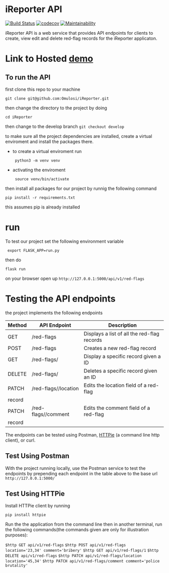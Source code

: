 # iReporter API
[![Build Status](https://travis-ci.com/Omulosi/iReporter.svg?branch=ch-configure-deploy-file-162371370)](https://travis-ci.com/Omulosi/iReporter)
[![codecov](https://codecov.io/gh/Omulosi/iReporter/branch/bg-record-model-tests-162368299/graph/badge.svg)](https://codecov.io/gh/Omulosi/iReporter)
[![Maintainability](https://api.codeclimate.com/v1/badges/a99a88d28ad37a79dbf6/maintainability)](https://codeclimate.com/github/codeclimate/codeclimate/maintainability)


iReporter API is a web service that provides API endpoints for clients to create, view edit and delete red-flag records for the iReporter applicaton.


# Link to Hosted [demo](https://iwhistler.herokuapp.com)

## To run the API  ##
first clone this repo to your machine 

 ``` git clone git@github.com:Omulosi/iReporter.git ```

then change the directory to the project by doing

``` cd iReporter ```

then change to the develop branch
    ``` git checkout develop ```

to make sure all the project dependencies are installed, create a virtual enviroment and install the packages there.

* to create a virtual enviroment run


    ``` python3 -m venv venv```
* activating the enviroment

    ``` source venv/bin/activate```

then install all packages for our project by runnig the following command

``` pip install -r requirements.txt ```

this assumes pip is already installed

# run 
To test our project set the following environment variable

``` export FLASK_APP=run.py```

then do

``` flask run ```

on your browser open up `http://127.0.0.1:5000/api/v1/red-flags`

# Testing the API endpoints 

the project implements the following endpoints

|Method | API Endpoint | Description|
|-------|--------------|------------|
|GET | /red-flags | Displays a list of all the red-flag records|
|POST | /red-flags | Creates a new red-flag record|
|GET | /red-flags/<id>| Display a specific record given a ID|
|DELETE | /red-flags/<id>| Deletes a specific record given an ID|
|PATCH | /red-flags/<id>/location| Edits the location field of a red-flag
record|
| PATCH | /red-flags/<id>/comment| Edits the comment field of a red-flag
record|

The endpoints can be tested using Postman, [HTTPie](https://httpie.org/doc) (a command line http client), or curl.

## Test Using **Postman**
With the project running locally, use the Postman service to test the endpoints by prepending each endpoint in the table above to the base url `http://127.0.0.1:5000/`

## Test Using HTTPie

Install HTTPie client by running

`pip install httpie`

Run the the application from the command line then in another terminal, run the following commands(the commands given are only for illustration purposes):

`$http GET api/v1/red-flags`
`$http POST api/v1/red-flags location='23,34' comment='bribery'`
`$http GET api/v1/red-flags/1`
`$http DELETE api/v1/red-flags`
`$http PATCH api/v1/red-flags/location location='45,34'`
`$http PATCH api/v1/red-flags/comment comment='police brutality'`
    
